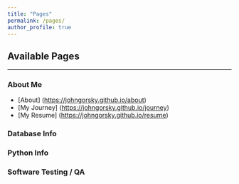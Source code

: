 ```yaml
---
title: "Pages"
permalink: /pages/
author_profile: true
---
```


## Available Pages ##
-----

### About Me ###
* [About] (https://johngorsky.github.io/about)
* [My Journey] (https://johngorsky.github.io/journey)
* [My Resume] (https://johngorsky.github.io/resume)

### Database Info ###


### Python Info ###


### Software Testing / QA ###

 